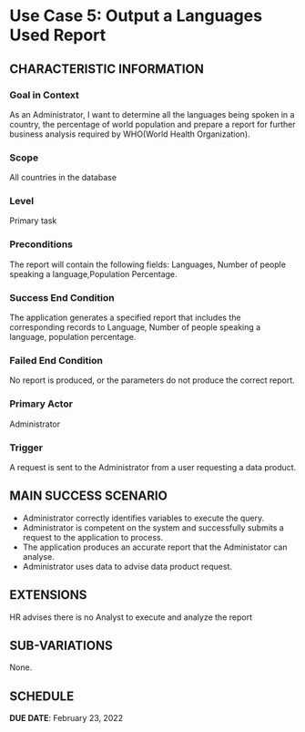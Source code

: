 # Use Case 5: Output a Languages Used Report

## CHARACTERISTIC INFORMATION

### Goal in Context
As an Administrator, I want to determine all the languages being spoken in a country, the percentage of world population and prepare a report for further business analysis required by WHO(World Health Organization).
### Scope
All countries in the database
### Level
Primary task
### Preconditions
The report will contain the following fields: Languages, Number of people speaking a language,Population Percentage.
### Success End Condition
The application generates a specified report that includes the corresponding records to Language, Number of people speaking a language, population percentage.
### Failed End Condition
No report is produced, or the parameters do not produce the correct report.
### Primary Actor
Administrator
### Trigger
A request is sent to the Administrator from a user requesting a data product.
## MAIN SUCCESS SCENARIO

- Administrator correctly identifies variables to execute the query.
- Administrator is competent on the system and successfully submits a request to the application to process.
- The application produces an accurate report that the Administator can analyse.
- Administrator uses data to advise data product request.

## EXTENSIONS

HR advises there is no Analyst to execute and analyze the report

## SUB-VARIATIONS

None.

## SCHEDULE

**DUE DATE**: February 23, 2022